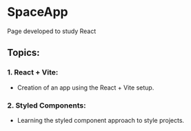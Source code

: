 # SpaceApp
Page developed to study React

## Topics:

### 1. React + Vite:
- Creation of an app using the React + Vite setup.

### 2. Styled Components:
- Learning the styled component approach to style projects.
